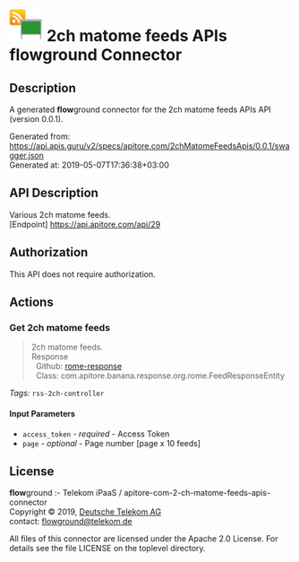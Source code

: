 # ![LOGO](logo.png) 2ch matome feeds APIs **flow**ground Connector

## Description

A generated **flow**ground connector for the 2ch matome feeds APIs API (version 0.0.1).

Generated from: https://api.apis.guru/v2/specs/apitore.com/2chMatomeFeedsApis/0.0.1/swagger.json<br/>
Generated at: 2019-05-07T17:36:38+03:00

## API Description

Various 2ch matome feeds.<BR />[Endpoint] https://api.apitore.com/api/29

## Authorization

This API does not require authorization.

## Actions

### Get 2ch matome feeds

> 2ch matome feeds.<BR />Response<BR />&nbsp; Github: <a href="https://github.com/keigohtr/apitore-response-parent/tree/master/rome-response">rome-response</a><BR />&nbsp; Class: com.apitore.banana.response.org.rome.FeedResponseEntity<BR />

*Tags:* `rss-2ch-controller`

#### Input Parameters
* `access_token` - _required_ - Access Token
* `page` - _optional_ - Page number [page x 10 feeds]

## License

**flow**ground :- Telekom iPaaS / apitore-com-2-ch-matome-feeds-apis-connector<br/>
Copyright © 2019, [Deutsche Telekom AG](https://www.telekom.de)<br/>
contact: flowground@telekom.de

All files of this connector are licensed under the Apache 2.0 License. For details
see the file LICENSE on the toplevel directory.
